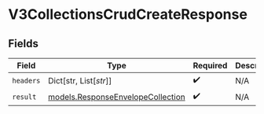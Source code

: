 # V3CollectionsCrudCreateResponse


## Fields

| Field                                                                        | Type                                                                         | Required                                                                     | Description                                                                  |
| ---------------------------------------------------------------------------- | ---------------------------------------------------------------------------- | ---------------------------------------------------------------------------- | ---------------------------------------------------------------------------- |
| `headers`                                                                    | Dict[str, List[*str*]]                                                       | :heavy_check_mark:                                                           | N/A                                                                          |
| `result`                                                                     | [models.ResponseEnvelopeCollection](../models/responseenvelopecollection.md) | :heavy_check_mark:                                                           | N/A                                                                          |